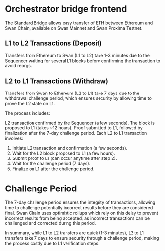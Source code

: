 # Orchestrator bridge frontend

The Standard Bridge allows easy transfer of ETH between Ethereum and Swan Chain, available on Swan Mainnet and Swan Proxima Testnet.

## L1 to L2 Transactions (Deposit)

Transfers from Ethereum to Swan (L1 to L2) take 1-3 minutes due to the Sequencer waiting for several L1 blocks before confirming the transaction to avoid reorgs.

## L2 to L1 Transactions (Withdraw)

Transfers from Swan to Ethereum (L2 to L1) take 7 days due to the withdrawal challenge period, which ensures security by allowing time to prove the L2 state on L1.

The process includes:

L2 transaction confirmed by the Sequencer (a few seconds).
The block is proposed to L1 (takes ~12 hours).
Proof submitted to L1, followed by finalization after the 7-day challenge period.
Each L2 to L1 transaction involves:

1. Initiate L2 transaction and confirmation (a few seconds).
2. Wait for the L2 block proposed to L1 (a few hours).
3. Submit proof to L1 (can occur anytime after step 2).
4. Wait for the challenge period (7 days).
5. Finalize on L1 after the challenge period.

# Challenge Period

The 7-day challenge period ensures the integrity of transactions, allowing time to challenge potentially incorrect results before they are considered final. Swan Chain uses optimistic rollups which rely on this delay to prevent incorrect results from being accepted, as incorrect transactions can be challenged and corrected during this period.

In summary, while L1 to L2 transfers are quick (1-3 minutes), L2 to L1 transfers take 7 days to ensure security through a challenge period, making the process costly due to L1 verification steps.
